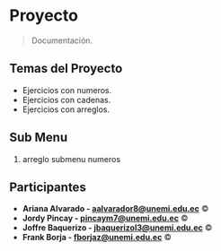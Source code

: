 # Proyecto
> Documentación.

## Temas del Proyecto

- Ejercicios con numeros.
- Ejercicios con cadenas.
- Ejercicios con arreglos.

## Sub Menu

1. arreglo submenu numeros




## Participantes
- **Ariana Alvarado - aalvarador8@unemi.edu.ec** ©
- **Jordy Pincay - pincaym7@unemi.edu.ec** ©
- **Joffre Baquerizo - jbaquerizol3@unemi.edu.ec** ©
- **Frank Borja - fborjaz@unemi.edu.ec** ©


